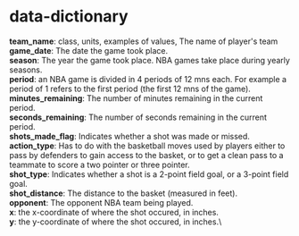 data-dictionary
================

**team\_name**: class, units, examples of values, The name of player's team\
**game\_date**: The date the game took place.\
**season**: The year the game took place. NBA games take place during yearly seasons.\
**period**: an NBA game is divided in 4 periods of 12 mns each. For example a period of 1 refers to the first period (the first 12 mns of the game).\
**minutes\_remaining**: The number of minutes remaining in the current period.\
**seconds\_remaining**: The number of seconds remaining in the current period.\
**shots\_made\_flag**: Indicates whether a shot was made or missed.\
**action\_type**: Has to do with the basketball moves used by players either to pass by defenders to gain access to the basket, or to get a clean pass to a teammate to score a two pointer or three pointer.\
**shot\_type**: Indicates whether a shot is a 2-point field goal, or a 3-point field goal.\
**shot\_distance**: The distance to the basket (measured in feet).\
**opponent**: The opponent NBA team being played.\
**x**: the x-coordinate of where the shot occured, in inches.\
**y**: the y-coordinate of where the shot occured, in inches.\
